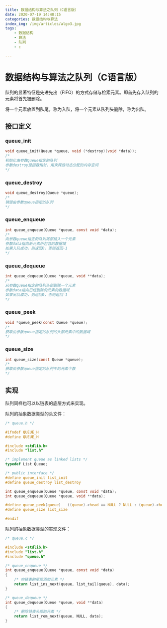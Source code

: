```yaml
---
title: 数据结构与算法之队列（C语言版）
date: 2020-07-19 14:48:15
categories: 数据结构与算法
index_img: /img/articles/algo3.jpg
tags:
	- 数据结构
	- 算法
	- 队列
	- c

---
```


# 数据结构与算法之队列（C语言版）

队列的显著特征是先进先出（FIFO）的方式存储与检索元素。即首先存入队列的元素将首先被删除。

将一个元素放置到队尾，称为入队，将一个元素从队列头删除，称为出队。

## 接口定义

### queue_init

~~~c
void queue_init(Queue *queue, void (*destroy)(void *data));
/*
初始化由参数queue指定的队列
参数destroy是函数指针，用来释放动态分配的内存空间
*/
~~~

### queue_destroy

~~~c
void queue_destroy(Queue *queue);
/*
销毁由参数queue指定的队列
*/
~~~

### queue_enqueue

~~~c
int queue_enqueue(Queue *queue, const void *data);
/*
向参数queue指定的队列尾部插入一个元素
参数data指向新元素所包含的数据域
如果入队成功，则返回0，否则返回-1
*/
~~~

### queue_dequeue

~~~c
int queue_dequeue(Queue *queue, void **data);
/*
从参数queue指定的队列头部删除一个元素
参数data指向已经删除的元素的数据域
如果出队成功，则返回0，否则返回-1
*/
~~~

### queue_peek

~~~c
void *queue_peek(const Queue *queue);
/*
获取由参数queue指定的队列的头部元素中的数据域
*/
~~~

### queue_size

~~~c
int queue_size(const Queue *queue);
/*
获取由参数queue指定的队列中的元素个数
*/
~~~

## 实现

队列同样也可以以链表的底层方式来实现。

队列的抽象数据类型的头文件：

~~~c
/* queue.h */

#ifndef QUEUE_H
#define QUEUE_H

#include <stdlib.h>
#include "list.h"

/* implement queue as linked lists */
typedef List Queue;

/* public interface */
#define queue_init list_init
#define queue_destroy list_destroy

int queue_enqueue(Queue *queue, const void *data);
int queue_dequeue(Queue *queue, void **data);

#define queue_peek(queue)	((queue)->head == NULL ? NULL : (queue)->head->data)
#define queue_size list_size

#endif
~~~

队列的抽象数据类型的实现文件：

~~~c
/* queue.c */

#include <stdlib.h>
#include "list.h"
#include "queue.h"

/* queue_enqueue */
int queue_enqueue(Queue *queue, const void *data)
{
    /* 向链表的尾部添加元素 */
    return list_ins_next(queue, list_tail(queue), data);
}

/* queue_dequeue */
int queue_dequeue(Queue *queue, void **data)
{
    /* 删除链表头部的元素 */
    return list_rem_next(queue, NULL, data);
}
~~~



